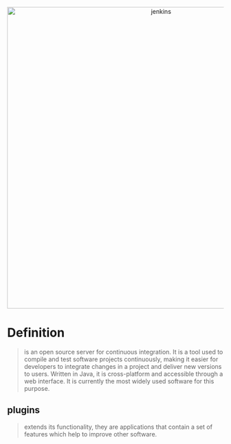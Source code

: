 <div>
<p style = 'text-align:center;'>
<img src="https://www.jenkins.io/images/logo-title-opengraph.png" alt="jenkins" width="700px">
</p>
</div>

# Definition
>is an open source server for continuous integration. It is a tool used to compile and test software projects continuously, making it easier for developers to integrate changes in a project and deliver new versions to users. Written in Java, it is cross-platform and accessible through a web interface. It is currently the most widely used software for this purpose.


## plugins

> extends its functionality, they are applications that contain a set of features which help to improve other software.
 

